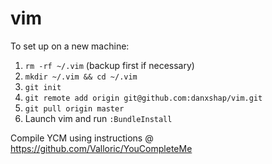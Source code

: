 vim
===

To set up on a new machine:

1. `rm -rf ~/.vim` (backup first if necessary)
2. `mkdir ~/.vim && cd ~/.vim`
2. `git init`
3. `git remote add origin git@github.com:danxshap/vim.git`
4. `git pull origin master`
5. Launch vim and run `:BundleInstall`

Compile YCM using instructions @ https://github.com/Valloric/YouCompleteMe
